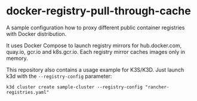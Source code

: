 # docker-registry-pull-through-cache
A sample configuration how to proxy different public container registries with Docker distribution.

It uses Docker Compose to launch registry mirrors for hub.docker.com, quay.io, gcr.io and k8s.gcr.io. Each registry mirror caches images only in memory.

This repository also contains a usage example for K3S/K3D. Just launch k3d with the ``--registry-config`` parameter:

``
k3d cluster create sample-cluster --registry-config "rancher-registries.yaml"
``